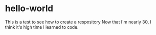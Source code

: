# hello-world
This is a test to see how to create a respository
Now that I'm nearly 30, I think it's high time I learned to code.
